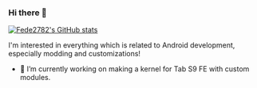 ### Hi there 👋

<!--
**Fede2782/Fede2782** is a ✨ _special_ ✨ repository because its `README.md` (this file) appears on your GitHub profile.

[![Fede2782's GitHub stats](https://github-readme-stats.vercel.app/api?username=Fede2782)]


Here are some ideas to get you started:

- 🔭 I’m currently working on ...
- 🌱 I’m currently learning ...
- 👯 I’m looking to collaborate on ...
- 🤔 I’m looking for help with ...
- 💬 Ask me about ...
- 📫 How to reach me: ...
- 😄 Pronouns: ...
- ⚡ Fun fact: ...
-->

[![Fede2782's GitHub stats](https://github-readme-stats.vercel.app/api?username=Fede2782)](https://github.com/anuraghazra/github-readme-stats)

I'm interested in everything which is related to Android development, especially modding and customizations!

- 🔭 I’m currently working on making a kernel for Tab S9 FE with custom modules.



